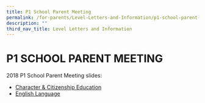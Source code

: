 ```yaml
---
title: P1 School Parent Meeting
permalink: /for-parents/Level-Letters-and-Information/p1-school-parent-meeting
description: ""
third_nav_title: Level Letters and Information
---
```

# P1 SCHOOL PARENT MEETING 
2018 P1 School Parent Meeting slides:

* [Character & Citizenship Education](/files/Character%20&%20Citizenship%20Education%20(CCE).pdf)
* [English Language](/files/English%20Language.pdf)